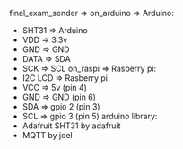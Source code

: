 final_exam_sender => on_arduino => Arduino:
  - SHT31 => Arduino
  - VDD => 3.3v
  - GND => GND
  - DATA => SDA
  - SCK => SCL
on_raspi => Rasberry pi:
  - I2C LCD => Rasberry pi
  - VCC => 5v (pin 4)
  - GND => GND (pin 6)
  - SDA => gpio 2 (pin 3)
  - SCL => gpio 3 (pin 5)
arduino library:
  - Adafruit SHT31 by adafruit
  - MQTT by joel

